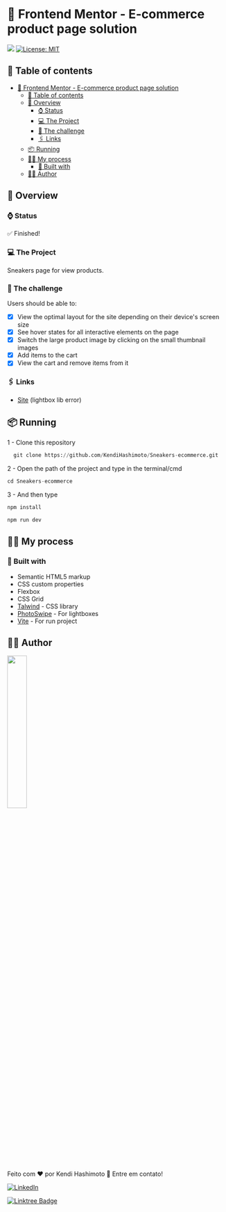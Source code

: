 # 👟 Frontend Mentor - E-commerce product page solution

![](https://github.com/KendiHashimoto/Sneakers-ecommerce/blob/main/Peek%202022-12-26%2018-01.gif)
[![License: MIT](https://img.shields.io/badge/License-MIT-yellow.svg)](https://opensource.org/licenses/MIT)

## 📝 Table of contents 

- [👟 Frontend Mentor - E-commerce product page solution](#-frontend-mentor---e-commerce-product-page-solution)
  - [📝 Table of contents](#-table-of-contents)
  - [👀 Overview](#-overview)
    - [⌚️ Status](#️-status)
    - [💻 The Project](#-the-project)
    - [🥷 The challenge](#-the-challenge)
    - [🖇 Links](#-links)
  - [📦 Running](#-running)
  - [👷‍♂️ My process](#️-my-process)
    - [🚀 Built with](#-built-with)
  - [👨‍💻 Author](#-author)

## 👀 Overview

### ⌚️ Status
✅ Finished!

### 💻 The Project
Sneakers page for view products.

### 🥷 The challenge

Users should be able to:

- [x] View the optimal layout for the site depending on their device's screen size
- [x] See hover states for all interactive elements on the page
- [x] Switch the large product image by clicking on the small thumbnail images
- [x] Add items to the cart
- [x] View the cart and remove items from it

### 🖇 Links

- [Site](https://sneakers-ecommerce-orpin.vercel.app/) (lightbox lib error)

## 📦 Running
1 - Clone this repository
```python
  git clone https://github.com/KendiHashimoto/Sneakers-ecommerce.git
```
2 - Open the path of the project and type in the terminal/cmd
```python
cd Sneakers-ecommerce
```
3 - And then type
```python
npm install
```
```python
npm run dev
```

## 👷‍♂️ My process

### 🚀 Built with

- Semantic HTML5 markup
- CSS custom properties
- Flexbox
- CSS Grid
- [Talwind](https://tailwindcss.com/docs/installation) - CSS library
- [PhotoSwipe](https://photoswipe.com/) - For lightboxes
- [Vite](https://nextjs.org/) - For run project


## 👨‍💻 Author

<img width="30%" src="https://github.com/KendiHashimoto.png">

Feito com ❤️ por Kendi Hashimoto 👋 Entre em contato!

[![LinkedIn](https://img.shields.io/badge/KendiHashimoto-%230077B5.svg?style=for-the-badge&logo=linkedin&logoColor=white)](https://www.linkedin.com/in/kendi-hashimoto-202359220/)

[![Linktree Badge](https://img.shields.io/badge/-KendiHashimoto-1de9b6?style=for-the-badge&logo=linktree&logoColor=white)](https://linktr.ee/Hashimoto01)